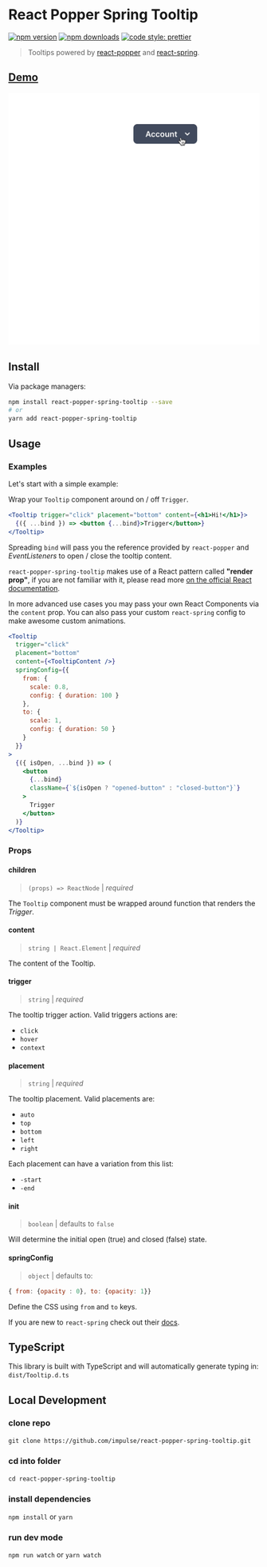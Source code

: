 # React Popper Spring Tooltip

[![npm version](https://img.shields.io/npm/v/react-popper-spring-tooltip.svg)](https://www.npmjs.com/package/react-popper-spring-tooltip)
[![npm downloads](https://img.shields.io/npm/dm/react-popper-spring-tooltip.svg)](https://www.npmjs.com/package/react-popper-spring-tooltip)
[![code style: prettier](https://img.shields.io/badge/code_style-prettier-ff69b4.svg)](https://github.com/prettier/prettier)

> Tooltips powered by [react-popper](https://github.com/FezVrasta/react-popper) and [react-spring](https://www.react-spring.io/).

## [Demo](https://react-popper-spring-tooltip.netlify.com)

<p align="center">
  <a href="https://react-popper-spring-tooltip.netlify.com">
    <img src="assets/demo.gif" width="512" height="auto"/>
  </a>
</p>

## Install

Via package managers:

```bash
npm install react-popper-spring-tooltip --save
# or
yarn add react-popper-spring-tooltip
```

## Usage

### Examples

Let's start with a simple example:

Wrap your `Tooltip` component around on / off `Trigger`.

```jsx
<Tooltip trigger="click" placement="bottom" content={<h1>Hi!</h1>}>
  {({ ...bind }) => <button {...bind}>Trigger</button>}
</Tooltip>
```

Spreading `bind` will pass you the reference provided by `react-popper` and _EventListeners_ to open / close the tooltip content.

`react-popper-spring-tooltip` makes use of a React pattern called **"render prop"**, if you are not
familiar with it, please read more [on the official React documentation](https://reactjs.org/docs/render-props.html).

In more advanced use cases you may pass your own React Components via the `content` prop. You can also pass your custom `react-spring` config to make awesome custom animations.

```jsx
<Tooltip
  trigger="click"
  placement="bottom"
  content={<TooltipContent />}
  springConfig={{
    from: {
      scale: 0.8,
      config: { duration: 100 }
    },
    to: {
      scale: 1,
      config: { duration: 50 }
    }
  }}
>
  {({ isOpen, ...bind }) => (
    <button
      {...bind}
      className={`${isOpen ? "opened-button" : "closed-button"}`}
    >
      Trigger
    </button>
  )}
</Tooltip>
```

### Props

#### children

> `(props) => ReactNode` | _required_

The `Tooltip` component must be wrapped around function that renders the _Trigger_.

#### content

> `string | React.Element` | _required_

The content of the Tooltip.

#### trigger

> `string` | _required_

The tooltip trigger action. Valid triggers actions are:

- `click`
- `hover`
- `context`

#### placement

> `string` | _required_

The tooltip placement. Valid placements are:

- `auto`
- `top`
- `bottom`
- `left`
- `right`

Each placement can have a variation from this list:

- `-start`
- `-end`

#### init

> `boolean` | defaults to `false`

Will determine the initial open (true) and closed (false) state.

#### springConfig

> `object` | defaults to:

```js
{ from: {opacity : 0}, to: {opacity: 1}}
```

Define the CSS using `from` and `to` keys.

If you are new to `react-spring` check out their [docs](https://www.react-spring.io/).

## TypeScript

This library is built with TypeScript and will automatically generate typing in: `dist/Tooltip.d.ts`

## Local Development

### clone repo

`git clone https://github.com/impulse/react-popper-spring-tooltip.git`

### cd into folder

`cd react-popper-spring-tooltip`

### install dependencies

`npm install` or `yarn`

### run dev mode

`npm run watch` or `yarn watch`
